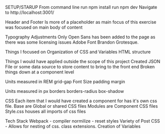 SETUP/STARUP
    From command line run
    npm install
    run npm dev
    Navigate to http://localhost:3001/

Header and Footer
    Is more of a placeholder as main focus of this exercise was focused on main body of content


Typography Adjustments
    Only Open Sans has been added to the page as there was some licensing issues Adobe Font  Brandon Grotesque. 


Things I focused on
    Organization of CSS and Variables
    HTML structure


Things I would have applied outside the scope of this project
    Created JSON File or some data source to store content to bring to the front end
    Broken things down at a component level


Units measured in REM
    grid-gap
    Font Size
    padding
    margin

Units measured in px
    borders
    borders-radius
    box-shadow

CSS
    Each item that I would have created a component for has it's own css file. 
    Base are Global or shared CSS files
    Modules are Component CSS files
    Style.css houses all imports of css files    

Tech Stack
    Webpack - compiler 
    normilize - reset styles
    Variety of Post CSS - Allows for nesting of css. class extensions. Creation of Variables
